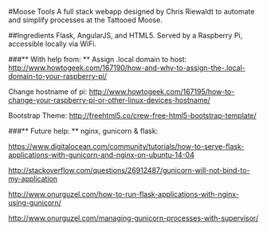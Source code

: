 #Moose Tools
A full stack webapp designed by Chris Riewaldt to automate and simplify processes at the Tattooed Moose.

##Ingredients
Flask, AngularJS, and HTML5. Served by a Raspberry Pi, accessible locally via WiFi.

###** With help from: **
Assign .local domain to host: http://www.howtogeek.com/167190/how-and-why-to-assign-the-.local-domain-to-your-raspberry-pi/

Change hostname of pi: http://www.howtogeek.com/167195/how-to-change-your-raspberry-pi-or-other-linux-devices-hostname/

Bootstrap Theme: http://freehtml5.co/crew-free-html5-bootstrap-template/

###** Future help: **
nginx, gunicorn & flask:

https://www.digitalocean.com/community/tutorials/how-to-serve-flask-applications-with-gunicorn-and-nginx-on-ubuntu-14-04

http://stackoverflow.com/questions/26912487/gunicorn-will-not-bind-to-my-application

http://www.onurguzel.com/how-to-run-flask-applications-with-nginx-using-gunicorn/

http://www.onurguzel.com/managing-gunicorn-processes-with-supervisor/



